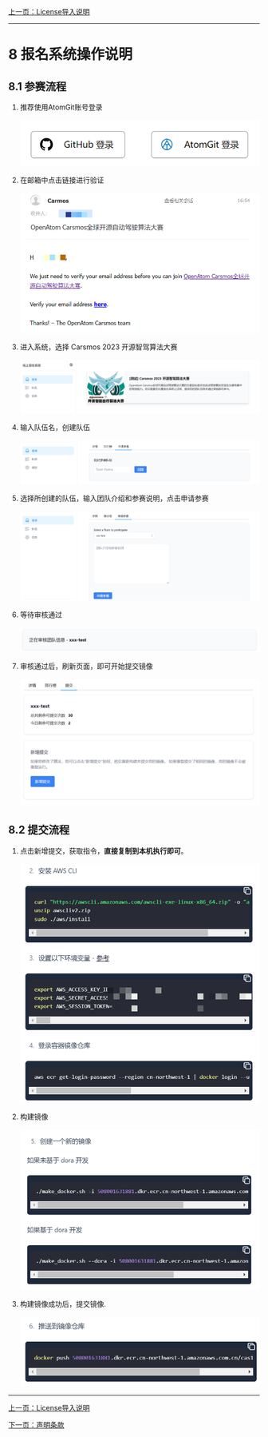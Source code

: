 [上一页：License导入说明](license.md)

***
# 8 报名系统操作说明

## 8.1 参赛流程
1. 推荐使用AtomGit账号登录<br><br>
![](js/images/baoming/1.png)

2. 在邮箱中点击链接进行验证<br><br>
![](js/images/baoming/2.png)

3. 进入系统，选择 Carsmos 2023 开源智驾算法大赛<br><br>
![](js/images/baoming/3.png)

4. 输入队伍名，创建队伍<br><br>
![](js/images/baoming/5.png)

5. 选择所创建的队伍，输入团队介绍和参赛说明，点击申请参赛<br><br>
![](js/images/baoming/6.png)

6. 等待审核通过<br><br>
![](js/images/baoming/7.png)

7. 审核通过后，刷新页面，即可开始提交镜像<br><br>
![](js/images/baoming/8.png)


## 8.2 提交流程
1. 点击新增提交，获取指令，**直接复制到本机执行即可**。<br><br>
![](js/images/baoming/9.png)

2. 构建镜像<br><br>
![](js/images/baoming/10.png)

3. 构建镜像成功后，提交镜像.<br><br>
![](js/images/baoming/11.png)

***

[上一页：License导入说明](license.md)

[下一页：声明条款](clause.md)